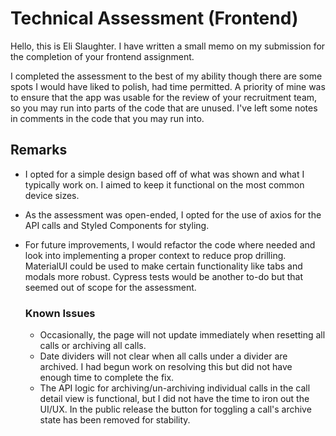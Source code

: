 # Technical Assessment (Frontend)
Hello, this is Eli Slaughter. I have written a small memo on my submission for the completion of your frontend assignment.

I completed the assessment to the best of my ability though there are some spots I would have liked to polish, had time permitted. A priority of mine was to ensure that the app was usable for the review of your recruitment team, so you may run into parts of the code that are unused. I've left some notes in comments in the code that you may run into.

## Remarks
- I opted for a simple design based off of what was shown and what I typically work on. I aimed to keep it functional on the most common device sizes.
- As the assessment was open-ended, I opted for the use of axios for the API calls and Styled Components for styling. 
- For future improvements, I would refactor the code where needed and look into implementing a proper context to reduce prop drilling. MaterialUI could be used to make certain functionality like tabs and modals more robust. Cypress tests would be another to-do but that seemed out of scope for the assessment.

  ### Known Issues
  - Occasionally, the page will not update immediately when resetting all calls or archiving all calls.
  - Date dividers will not clear when all calls under a divider are archived. I had begun work on resolving this but did not have enough time to complete the fix.
  - The API logic for archiving/un-archiving individual calls in the call detail view is functional, but I did not have the time to iron out the UI/UX. In the public release the button for toggling a call's archive state has been removed for stability. 
